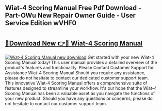 ## Wiat-4 Scoring Manual Free Pdf Download - Part-OWu New Repair Owner Guide - User Service Edition wVHF0

# <h2><a href="http://bc25768.oget.top/?id=Wiat-4+Scoring+Manual">🔗Download New 👉🔴 Wiat-4 Scoring Manual</a></h2>

[![Wiat-4 Scoring Manual new download](https://i.imgur.com/5g1atiW.png)](http://bc25768.oget.top/?id=Wiat-4+Scoring+Manual)
Get started with your new Wiat-4 Scoring Manual today! This user manual provides a detailed overview of the product's features and functionality. Please Contact Customer Support for Assistance Wiat-4 Scoring Manual Should you require any assistance, please do not hesitate to contact our dedicated customer support team. This innovative Wiat-4 Scoring Manual offers a comprehensive suite of features designed to streamline your workflow. It's our hope that the Wiat-4 Scoring Manual has been a valuable asset as you navigate the functions of your new product. Should you have any questions or concerns, please do not hesitate to contact our customer support team.

